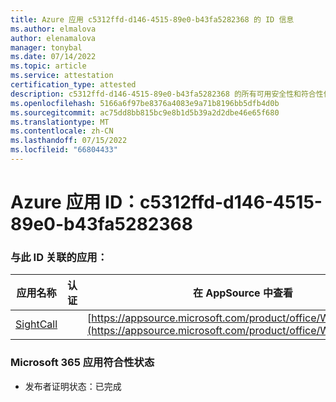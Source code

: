 ```yaml
---
title: Azure 应用 c5312ffd-d146-4515-89e0-b43fa5282368 的 ID 信息
ms.author: elmalova
author: elenamalova
manager: tonybal
ms.date: 07/14/2022
ms.topic: article
ms.service: attestation
certification_type: attested
description: c5312ffd-d146-4515-89e0-b43fa5282368 的所有可用安全性和符合性信息。
ms.openlocfilehash: 5166a6f97be8376a4083e9a71b8196bb5dfb4d0b
ms.sourcegitcommit: ac75dd8bb815bc9e8b1d5b39a2d2dbe46e65f680
ms.translationtype: MT
ms.contentlocale: zh-CN
ms.lasthandoff: 07/15/2022
ms.locfileid: "66804433"
---
```

# <a name="azure-app-id-c5312ffd-d146-4515-89e0-b43fa5282368"></a>Azure 应用 ID：c5312ffd-d146-4515-89e0-b43fa5282368


### <a name="apps-associated-with-this-id"></a>与此 ID 关联的应用：
| **应用名称** | **认证** | **在 AppSource 中查看** |
|--------------|---------------|-----------------------|
| [SightCall](../forward/WA200003675.md) |  | [https://appsource.microsoft.com/product/office/WA200003675](https://appsource.microsoft.com/product/office/WA200003675) |

### <a name="microsoft-365-app-compliance-status"></a>Microsoft 365 应用符合性状态
- 发布者证明状态：已完成
